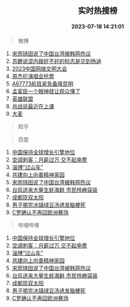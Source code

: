 <div align="center"><h2>实时热搜榜</h2><h4>2023-07-18 14:21:01</h4></div>

> 微博  

1. [宋雨琦因说了中国台湾被韩网热议](https://s.weibo.com/weibo?q=%23%E5%AE%8B%E9%9B%A8%E7%90%A6%E5%9B%A0%E8%AF%B4%E4%BA%86%E4%B8%AD%E5%9B%BD%E5%8F%B0%E6%B9%BE%E8%A2%AB%E9%9F%A9%E7%BD%91%E7%83%AD%E8%AE%AE%23&t=31&band_rank=1&Refer=top)<br />
2. [苏醒说混内娱好不好的标志是见到杨迪](https://s.weibo.com/weibo?q=%23%E8%8B%8F%E9%86%92%E8%AF%B4%E6%B7%B7%E5%86%85%E5%A8%B1%E5%A5%BD%E4%B8%8D%E5%A5%BD%E7%9A%84%E6%A0%87%E5%BF%97%E6%98%AF%E8%A7%81%E5%88%B0%E6%9D%A8%E8%BF%AA%23&t=31&band_rank=2&Refer=top)<br />
3. [2023中国网络文明大会](https://s.weibo.com/weibo?q=%232023%E4%B8%AD%E5%9B%BD%E7%BD%91%E7%BB%9C%E6%96%87%E6%98%8E%E5%A4%A7%E4%BC%9A%23&t=31&band_rank=3&Refer=top)<br />
4. [周杰伦演唱会抢票](https://s.weibo.com/weibo?q=%E5%91%A8%E6%9D%B0%E4%BC%A6%E6%BC%94%E5%94%B1%E4%BC%9A%E6%8A%A2%E7%A5%A8&t=31&band_rank=4&Refer=top)<br />
5. [A67773航班紧急备降昆明](https://s.weibo.com/weibo?q=%23A67773%E8%88%AA%E7%8F%AD%E7%B4%A7%E6%80%A5%E5%A4%87%E9%99%8D%E6%98%86%E6%98%8E%23&t=31&band_rank=5&Refer=top)<br />
6. [孟宴臣一个眼神就让观众懂了](https://s.weibo.com/weibo?q=%E5%AD%9F%E5%AE%B4%E8%87%A3%E4%B8%80%E4%B8%AA%E7%9C%BC%E7%A5%9E%E5%B0%B1%E8%AE%A9%E8%A7%82%E4%BC%97%E6%87%82%E4%BA%86&t=31&band_rank=6&Refer=top)<br />
7. [英雄联盟](https://s.weibo.com/weibo?q=%E8%8B%B1%E9%9B%84%E8%81%94%E7%9B%9F&t=31&band_rank=7&Refer=top)<br />
8. [肖战说最近在上课](https://s.weibo.com/weibo?q=%23%E8%82%96%E6%88%98%E8%AF%B4%E6%9C%80%E8%BF%91%E5%9C%A8%E4%B8%8A%E8%AF%BE%23&t=31&band_rank=8&Refer=top)<br />
9. [大麦](https://s.weibo.com/weibo?q=%E5%A4%A7%E9%BA%A6&t=31&band_rank=9&Refer=top)<br />

> 知乎  


> 百度  

1. [中国保持全球增长引擎地位](https://www.baidu.com/s?wd=%E4%B8%AD%E5%9B%BD%E4%BF%9D%E6%8C%81%E5%85%A8%E7%90%83%E5%A2%9E%E9%95%BF%E5%BC%95%E6%93%8E%E5%9C%B0%E4%BD%8D&sa=fyb_news&rsv_dl=fyb_news)<br />
2. [空调刺客：月薪过万 交不起电费](https://www.baidu.com/s?wd=%E7%A9%BA%E8%B0%83%E5%88%BA%E5%AE%A2%EF%BC%9A%E6%9C%88%E8%96%AA%E8%BF%87%E4%B8%87+%E4%BA%A4%E4%B8%8D%E8%B5%B7%E7%94%B5%E8%B4%B9&sa=fyb_news&rsv_dl=fyb_news)<br />
3. [淄博“过山车”](https://www.baidu.com/s?wd=%E6%B7%84%E5%8D%9A%E2%80%9C%E8%BF%87%E5%B1%B1%E8%BD%A6%E2%80%9D&sa=fyb_news&rsv_dl=fyb_news)<br />
4. [共建向上向善精神家园](https://www.baidu.com/s?wd=%E5%85%B1%E5%BB%BA%E5%90%91%E4%B8%8A%E5%90%91%E5%96%84%E7%B2%BE%E7%A5%9E%E5%AE%B6%E5%9B%AD&sa=fyb_news&rsv_dl=fyb_news)<br />
5. [宋雨琦因说了中国台湾被韩网热议](https://www.baidu.com/s?wd=%E5%AE%8B%E9%9B%A8%E7%90%A6%E5%9B%A0%E8%AF%B4%E4%BA%86%E4%B8%AD%E5%9B%BD%E5%8F%B0%E6%B9%BE%E8%A2%AB%E9%9F%A9%E7%BD%91%E7%83%AD%E8%AE%AE&sa=fyb_news&rsv_dl=fyb_news)<br />
6. [台风送来大量生蚝海鲜 市民拎麻袋装](https://www.baidu.com/s?wd=%E5%8F%B0%E9%A3%8E%E9%80%81%E6%9D%A5%E5%A4%A7%E9%87%8F%E7%94%9F%E8%9A%9D%E6%B5%B7%E9%B2%9C+%E5%B8%82%E6%B0%91%E6%8B%8E%E9%BA%BB%E8%A2%8B%E8%A3%85&sa=fyb_news&rsv_dl=fyb_news)<br />
7. [成都现双太阳](https://www.baidu.com/s?wd=%E6%88%90%E9%83%BD%E7%8E%B0%E5%8F%8C%E5%A4%AA%E9%98%B3&sa=fyb_news&rsv_dl=fyb_news)<br />
8. [男子喝完冰镇绿豆汤诱发脑梗死](https://www.baidu.com/s?wd=%E7%94%B7%E5%AD%90%E5%96%9D%E5%AE%8C%E5%86%B0%E9%95%87%E7%BB%BF%E8%B1%86%E6%B1%A4%E8%AF%B1%E5%8F%91%E8%84%91%E6%A2%97%E6%AD%BB&sa=fyb_news&rsv_dl=fyb_news)<br />
9. [C罗确认不再回欧洲赛场](https://www.baidu.com/s?wd=C%E7%BD%97%E7%A1%AE%E8%AE%A4%E4%B8%8D%E5%86%8D%E5%9B%9E%E6%AC%A7%E6%B4%B2%E8%B5%9B%E5%9C%BA&sa=fyb_news&rsv_dl=fyb_news)<br />

> 哔哩哔哩  

1. [中国保持全球增长引擎地位](https://www.baidu.com/s?wd=%E4%B8%AD%E5%9B%BD%E4%BF%9D%E6%8C%81%E5%85%A8%E7%90%83%E5%A2%9E%E9%95%BF%E5%BC%95%E6%93%8E%E5%9C%B0%E4%BD%8D&sa=fyb_news&rsv_dl=fyb_news)<br />
2. [空调刺客：月薪过万 交不起电费](https://www.baidu.com/s?wd=%E7%A9%BA%E8%B0%83%E5%88%BA%E5%AE%A2%EF%BC%9A%E6%9C%88%E8%96%AA%E8%BF%87%E4%B8%87+%E4%BA%A4%E4%B8%8D%E8%B5%B7%E7%94%B5%E8%B4%B9&sa=fyb_news&rsv_dl=fyb_news)<br />
3. [淄博“过山车”](https://www.baidu.com/s?wd=%E6%B7%84%E5%8D%9A%E2%80%9C%E8%BF%87%E5%B1%B1%E8%BD%A6%E2%80%9D&sa=fyb_news&rsv_dl=fyb_news)<br />
4. [共建向上向善精神家园](https://www.baidu.com/s?wd=%E5%85%B1%E5%BB%BA%E5%90%91%E4%B8%8A%E5%90%91%E5%96%84%E7%B2%BE%E7%A5%9E%E5%AE%B6%E5%9B%AD&sa=fyb_news&rsv_dl=fyb_news)<br />
5. [宋雨琦因说了中国台湾被韩网热议](https://www.baidu.com/s?wd=%E5%AE%8B%E9%9B%A8%E7%90%A6%E5%9B%A0%E8%AF%B4%E4%BA%86%E4%B8%AD%E5%9B%BD%E5%8F%B0%E6%B9%BE%E8%A2%AB%E9%9F%A9%E7%BD%91%E7%83%AD%E8%AE%AE&sa=fyb_news&rsv_dl=fyb_news)<br />
6. [台风送来大量生蚝海鲜 市民拎麻袋装](https://www.baidu.com/s?wd=%E5%8F%B0%E9%A3%8E%E9%80%81%E6%9D%A5%E5%A4%A7%E9%87%8F%E7%94%9F%E8%9A%9D%E6%B5%B7%E9%B2%9C+%E5%B8%82%E6%B0%91%E6%8B%8E%E9%BA%BB%E8%A2%8B%E8%A3%85&sa=fyb_news&rsv_dl=fyb_news)<br />
7. [成都现双太阳](https://www.baidu.com/s?wd=%E6%88%90%E9%83%BD%E7%8E%B0%E5%8F%8C%E5%A4%AA%E9%98%B3&sa=fyb_news&rsv_dl=fyb_news)<br />
8. [男子喝完冰镇绿豆汤诱发脑梗死](https://www.baidu.com/s?wd=%E7%94%B7%E5%AD%90%E5%96%9D%E5%AE%8C%E5%86%B0%E9%95%87%E7%BB%BF%E8%B1%86%E6%B1%A4%E8%AF%B1%E5%8F%91%E8%84%91%E6%A2%97%E6%AD%BB&sa=fyb_news&rsv_dl=fyb_news)<br />
9. [C罗确认不再回欧洲赛场](https://www.baidu.com/s?wd=C%E7%BD%97%E7%A1%AE%E8%AE%A4%E4%B8%8D%E5%86%8D%E5%9B%9E%E6%AC%A7%E6%B4%B2%E8%B5%9B%E5%9C%BA&sa=fyb_news&rsv_dl=fyb_news)<br />
